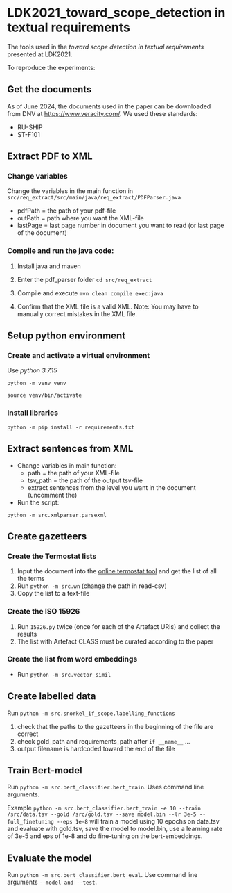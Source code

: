 # LDK2021_toward_scope_detection in textual requirements
The tools used in the *toward scope detection in textual requirements* presented at LDK2021.

To reproduce the experiments:



## Get the documents
As of June 2024, the documents used in the paper can be downloaded from DNV at https://www.veracity.com/.
We used these standards:
* RU-SHIP
* ST-F101

## Extract PDF to XML

### Change variables
Change the variables in the main function in ``src/req_extract/src/main/java/req_extract/PDFParser.java``

* pdfPath = the path of your pdf-file
* outPath = path where you want the XML-file
* lastPage = last page number in document you want to read (or last page of the document)

### Compile and run the java code:
1. Install java and maven
2. Enter the pdf_parser folder
``cd src/req_extract``

3. Compile and execute
``mvn clean compile exec:java``

4. Confirm that the XML file is a valid XML. Note: You may have to manually correct mistakes in the XML file.




## Setup python environment

### Create and activate a virtual environment
Use *python 3.7.15*

``python -m venv venv``

``source venv/bin/activate``

### Install libraries
``python -m pip install -r requirements.txt``


## Extract sentences from XML
* Change variables in main function:
    * path = the path of your XML-file
    * tsv_path = the path of the output tsv-file
    * extract sentences from the level you want in the document (uncomment the)
* Run the script:

``python -m src.xmlparser.parsexml``


## Create gazetteers
### Create the Termostat lists
1. Input the document into the [online termostat tool](http://termostat.ling.umontreal.ca/) and get the list of all the terms
2. Run ``python -m src.wn`` (change the path in read-csv)
3. Copy the list to a text-file

### Create the ISO 15926
1. Run ``15926.py`` twice (once for each of the Artefact URIs) and collect the results
2. The list with Artefact CLASS must be curated according to the paper

### Create the list from word embeddings
* Run ``python -m src.vector_simil``


## Create labelled data
Run ``python -m src.snorkel_if_scope.labelling_functions``

1. check that the paths to the gazetteers in the beginning of the file are correct
2. check gold_path and requirements_path after ``if __name__`` ...
3. output filename is hardcoded toward the end of the file


## Train Bert-model
Run ``python -m src.bert_classifier.bert_train``. Uses command line arguments.

Example ``python -m src.bert_classifier.bert_train -e 10 --train /src/data.tsv --gold /src/gold.tsv --save model.bin --lr 3e-5 --full_finetuning --eps 1e-8``
will train a model using 10 epochs on data.tsv and evaluate with gold.tsv, save the model to model.bin, use a learning rate of 3e-5 and eps of 1e-8 and do fine-tuning on the bert-embeddings.


## Evaluate the model
Run ``python -m src.bert_classifier.bert_eval``. Use command line arguments ``--model and --test``.
